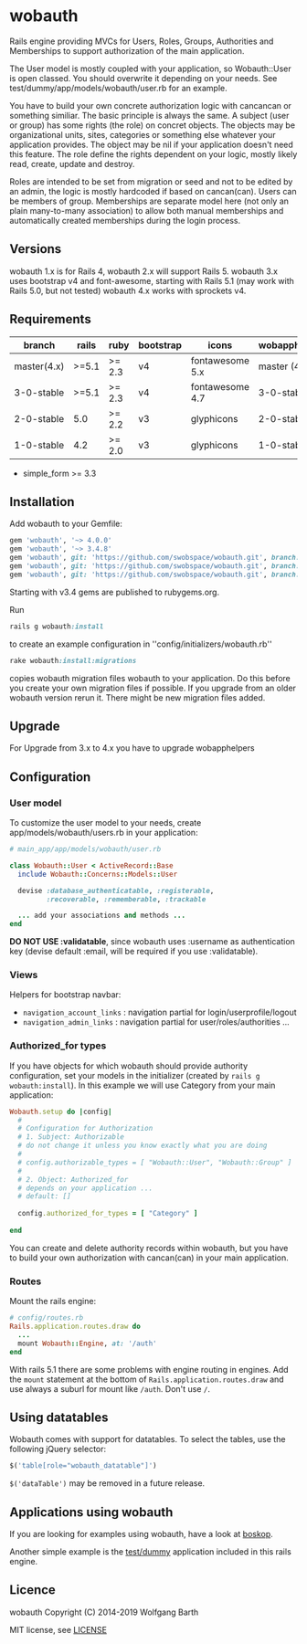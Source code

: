 wobauth
=======

Rails engine providing MVCs for Users, Roles, Groups, Authorities and Memberships
to support authorization of the main application.

The User model is mostly coupled with your application, so Wobauth::User is open classed.
You should overwrite it depending on your needs. See 
test/dummy/app/models/wobauth/user.rb for an example.

You have to build your own concrete authorization logic with cancancan or
something similiar. The basic principle
is always the same. A subject (user or group) has some rights (the role) on
concret objects. The objects may be organizational units, sites, categories
or something else whatever your application provides. The object may be nil
if your application doesn't need this feature. The role define the rights
dependent on your logic, mostly likely read, create, update and destroy.

Roles are intended to be set from migration or seed and not to be edited by
an admin, the logic is mostly hardcoded if based on cancan(can). Users can be
members of group. Memberships are separate model here (not only an plain
many-to-many association) to allow both manual memberships and
automatically created memberships during the login process.

Versions
--------

wobauth 1.x is for Rails 4, wobauth 2.x will support Rails 5.
wobauth 3.x uses bootstrap v4 and font-awesome, starting with Rails 5.1 
(may work with Rails 5.0, but not tested)
wobauth 4.x works with sprockets v4.

Requirements
------------

| branch     | rails | ruby   | bootstrap | icons           | wobapphelpers |
|------------|-------|--------|-----------|-----------------|---------------|
| master(4.x)| >=5.1 | >= 2.3 |  v4       | fontawesome 5.x | master (4.x)  |
| 3-0-stable | >=5.1 | >= 2.3 |  v4       | fontawesome 4.7 | 3-0-stable    |
| 2-0-stable |  5.0  | >= 2.2 |  v3       | glyphicons      | 2-0-stable    |
| 1-0-stable |  4.2  | >= 2.0 |  v3       | glyphicons      | 1-0-stable    |


* simple_form >= 3.3

Installation
------------
Add wobauth to your Gemfile:

```ruby
gem 'wobauth', '~> 4.0.0'
gem 'wobauth', '~> 3.4.8'
gem 'wobauth', git: 'https://github.com/swobspace/wobauth.git', branch: '3-0-stable'
gem 'wobauth', git: 'https://github.com/swobspace/wobauth.git', branch: '2-0-stable'
gem 'wobauth', git: 'https://github.com/swobspace/wobauth.git', branch: '1-0-stable'

```
Starting with v3.4 gems are published to rubygems.org. 

Run
```ruby
rails g wobauth:install
```
to create an example configuration in ''config/initializers/wobauth.rb''

```ruby
rake wobauth:install:migrations
```
copies wobauth migration files wobauth to your application. Do this before you
create your own migration files if possible. If you upgrade from an older wobauth
version rerun it. There might be new migration files added.


Upgrade
-------

For Upgrade from 3.x to 4.x you have to upgrade wobapphelpers

Configuration
-------------

### User model

To customize the user model to your needs, create app/models/wobauth/users.rb in
your application:

```ruby
# main_app/app/models/wobauth/user.rb

class Wobauth::User < ActiveRecord::Base
  include Wobauth::Concerns::Models::User

  devise :database_authenticatable, :registerable,
         :recoverable, :rememberable, :trackable

  ... add your associations and methods ...
end
```
**DO NOT USE :validatable**, since wobauth uses :username as authentication key
(devise default :email, will be required if you use :validatable). 

### Views

Helpers for bootstrap navbar:

* `navigation_account_links` : navigation partial for login/userprofile/logout
* `navigation_admin_links` : navigation partial for user/roles/authorities ...

### Authorized_for types

If you have objects for which wobauth should provide authority configuration, 
set your models in the initializer (created by ```rails g wobauth:install```). 
In this example we will use Category from your main application:

```ruby
Wobauth.setup do |config|
  #
  # Configuration for Authorization
  # 1. Subject: Authorizable
  # do not change it unless you know exactly what you are doing
  #
  # config.authorizable_types = [ "Wobauth::User", "Wobauth::Group" ]
  #
  # 2. Object: Authorized_for
  # depends on your application ...
  # default: []
   
  config.authorized_for_types = [ "Category" ]
   
end
```

You can create and delete authority records within wobauth, but you have to build
your own authorization with cancan(can) in your main application.

### Routes
Mount the rails engine:

```ruby
# config/routes.rb
Rails.application.routes.draw do
  ...
  mount Wobauth::Engine, at: '/auth'
end
```

With rails 5.1 there are some problems with engine routing in engines.
Add the `mount` statement at the bottom of `Rails.application.routes.draw` and
use always a suburl for mount like `/auth`. Don't use `/`.

Using datatables
--------------------------

Wobauth comes with support for datatables. To select the tables, use the
following jQuery selector:

```ruby
$('table[role="wobauth_datatable"]')
```

`$('dataTable')` may be removed in a future release.

Applications using wobauth
--------------------------
If you are looking for examples using wobauth, have a look at
[boskop](https://github.com/swobspace/boskop). 

Another simple example is the [test/dummy](test/dummy) application
included in this rails engine.

Licence
-------

wobauth Copyright (C) 2014-2019  Wolfgang Barth

MIT license, see [LICENSE](LICENSE)

